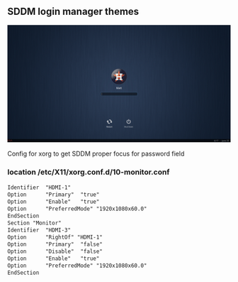 ## SDDM login manager themes 
![Image of Lockscreen](sddm.png)

Config for xorg to get SDDM proper focus for password field
### location /etc/X11/xorg.conf.d/10-monitor.conf
``` Section "Monitor"
Identifier  "HDMI-1"
Option      "Primary"  "true"
Option      "Enable"   "true"
Option      "PreferredMode" "1920x1080x60.0"
EndSection
Section "Monitor"
Identifier  "HDMI-3"
Option      "RightOf" "HDMI-1"
Option      "Primary"  "false"
Option      "Disable"  "false"
Option      "Enable"   "true"
Option      "PreferredMode" "1920x1080x60.0"
EndSection
```
